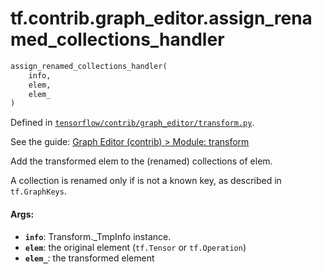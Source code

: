 <div itemscope itemtype="http://developers.google.com/ReferenceObject">
<meta itemprop="name" content="tf.contrib.graph_editor.assign_renamed_collections_handler" />
</div>

# tf.contrib.graph_editor.assign_renamed_collections_handler

``` python
assign_renamed_collections_handler(
    info,
    elem,
    elem_
)
```



Defined in [`tensorflow/contrib/graph_editor/transform.py`](https://www.tensorflow.org/code/tensorflow/contrib/graph_editor/transform.py).

See the guide: [Graph Editor (contrib) > Module: transform](../../../../../api_guides/python/contrib.graph_editor.md#Module_transform)

Add the transformed elem to the (renamed) collections of elem.

A collection is renamed only if is not a known key, as described in
`tf.GraphKeys`.

#### Args:

* <b>`info`</b>: Transform._TmpInfo instance.
* <b>`elem`</b>: the original element (`tf.Tensor` or `tf.Operation`)
* <b>`elem_`</b>: the transformed element